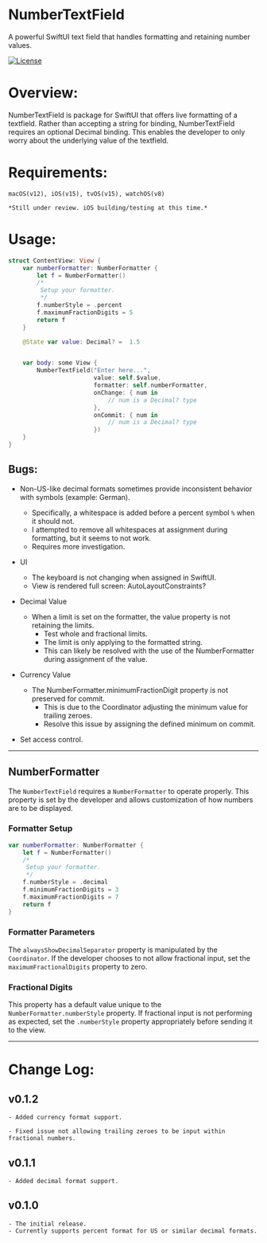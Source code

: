 # NumberTextField

A powerful SwiftUI text field that handles formatting and retaining number values.

[![License](http://img.shields.io/:license-mit-blue.svg?style=flat-square)](https://github.com/mikeCenters/NumberTextField/blob/main/LICENSE)


# Overview:
NumberTextField is package for SwiftUI that offers live formatting of a textfield. Rather than accepting a string for binding, NumberTextField requires an optional Decimal binding. This enables the developer to only worry about the underlying value of the textfield.

# Requirements:

    macOS(v12), iOS(v15), tvOS(v15), watchOS(v8)

    *Still under review. iOS building/testing at this time.*


# Usage:

```swift
struct ContentView: View {
    var numberFormatter: NumberFormatter {
        let f = NumberFormatter()
        /*
         Setup your formatter.
         */
        f.numberStyle = .percent
        f.maximumFractionDigits = 5
        return f
    }

    @State var value: Decimal? =  1.5


    var body: some View {
        NumberTextField("Enter here...",
                        value: self.$value,
                        formatter: self.numberFormatter,
                        onChange: { num in
                            // num is a Decimal? type
                        },
                        onCommit: { num in
                            // num is a Decimal? type
                        })
    }
}
```



## Bugs:
- Non-US-like decimal formats sometimes provide inconsistent behavior with symbols (example: German).
    - Specifically, a whitespace is added before a percent symbol `%` when it should not.
    - I attempted to remove all whitespaces at assignment during formatting, but it seems to not work.
    - Requires more investigation.

- UI
    - The keyboard is not changing when assigned in SwiftUI.
    - View is rendered full screen: AutoLayoutConstraints?
    
- Decimal Value
    - When a limit is set on the formatter, the value property is not retaining the limits. 
        - Test whole and fractional limits.
        - The limit is only applying to the formatted string.
        - This can likely be resolved with the use of the NumberFormatter during assignment of the value.

- Currency Value
    - The NumberFormatter.minimumFractionDigit property is not preserved for commit.
        - This is due to the Coordinator adjusting the minimum value for trailing zeroes.
        - Resolve this issue by assigning the defined minimum on commit.

- Set access control.


---


## NumberFormatter

The `NumberTextField` requires a `NumberFormatter` to operate properly. This property is set by the developer and allows customization of how numbers are to be displayed.


### Formatter Setup

```swift
var numberFormatter: NumberFormatter {
    let f = NumberFormatter()
    /*
     Setup your formatter.
     */
    f.numberStyle = .decimal
    f.minimumFractionDigits = 3
    f.maximumFractionDigits = 7
    return f
}
```


### Formatter Parameters

The `alwaysShowDecimalSeparator` property is manipulated by the `Coordinator`. If the developer chooses to not allow fractional input, set the `maximumFractionalDigits` property to zero.


### Fractional Digits

This property has a default value unique to the `NumberFormatter.numberStyle` property. If fractional input is not performing as expected, set the `.numberStyle` property appropriately before sending it to the view.


---


# Change Log:
## v0.1.2
    - Added currency format support.
    
    - Fixed issue not allowing trailing zeroes to be input within fractional numbers.
    
    
## v0.1.1
    - Added decimal format support.
    
    
## v0.1.0
    - The initial release.
    - Currently supports percent format for US or similar decimal formats.
